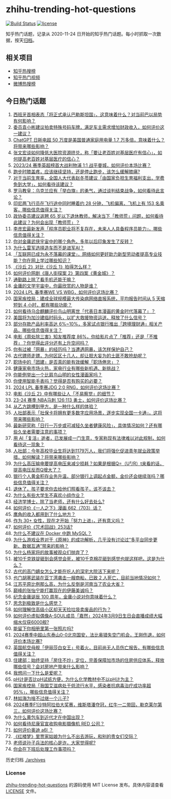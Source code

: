 # zhihu-trending-hot-questions

[![Build Status](https://github.com/justjavac/zhihu-trending-hot-questions/workflows/ci/badge.svg?branch=master)](https://github.com/justjavac/zhihu-trending-hot-questions/actions)
[![license](https://img.shields.io/github/license/justjavac/zhihu-trending-hot-questions)](https://github.com/justjavac/zhihu-trending-hot-questions/blob/master/LICENSE)

知乎热门话题，记录从 2020-11-24
日开始的知乎热门话题。每小时抓取一次数据，按天[归档](./archives)。

## 相关项目

- [知乎热搜榜](https://github.com/justjavac/zhihu-trending-top-search)
- [知乎热门视频](https://github.com/justjavac/zhihu-trending-hot-video)
- [微博热搜榜](https://github.com/justjavac/weibo-trending-hot-search)

## 今日热门话题

<!-- BEGIN -->
<!-- 最后更新时间 Mon Mar 11 2024 09:08:32 GMT+0800 (China Standard Time) -->

1. [西班牙首相表态「将正式承认巴勒斯坦国」，这意味着什么？对当前巴以局势有何影响？](https://www.zhihu.com/question/647903588)
1. [委员袁小彬建议拍卖特殊号码车牌，满足车主需求增加财政收入，如何评价这一建议？](https://www.zhihu.com/question/647938819)
1. [ChatGPT 日耗电超 50 万度是美国普通家庭用电量 1.7 万多倍，意味着什么？将带来哪些影响？](https://www.zhihu.com/question/647926823)
1. [张文宏谈如何降低大医院资源挤兑，称「要让老百姓对基层医疗有信心」，如何提高老百姓对基层医疗的信心？](https://www.zhihu.com/question/647445492)
1. [2023/24 赛季英超榜首大战利物浦 1:1 战平曼城，如何评价本场比赛？](https://www.zhihu.com/question/647942780)
1. [跑步时膝盖疼，应该继续坚持，还是停止跑步，该怎么缓解膝痛?](https://www.zhihu.com/question/637401236)
1. [对于当前生育率，全国人大代表赵冬苓建议「由国家负担生育福利支出，学费免到大学」，如何看待该建议？](https://www.zhihu.com/question/647956188)
1. [罗马教皇：乌克兰应有「举白旗」的勇气，通过谈判结束战争，如何看待此言论？](https://www.zhihu.com/question/647892128)
1. [印尼两飞行员在飞行途中同时睡着约 28 分钟，飞机偏离，飞机上有 153 名乘客，哪些信息值得关注？](https://www.zhihu.com/question/647902190)
1. [政协委员建议返聘 65 岁以下退休教师，解决当下「教师荒」问题，如何看待此建议？为何会出现「教师荒」？](https://www.zhihu.com/question/647756172)
1. [李彦宏最新发声「程序员职业将不复存在，未来人人具备程序员能力」，哪些信息值得关注？](https://www.zhihu.com/question/647902218)
1. [你对金庸武侠宇宙中的哪个角色，多年以后印象发生了反转？](https://www.zhihu.com/question/646969403)
1. [为什么雷军选择造车而不是进军AI？](https://www.zhihu.com/question/646883941)
1. [「互联网已成为永不落幕的课堂」，网络如何更好助力新型劳动者提高专业技能？你在网上学过哪些知识？](https://www.zhihu.com/question/647862740)
1. [《沙丘 2》对比《沙丘 1》拍得怎么样？](https://www.zhihu.com/question/647212626)
1. [如何评价网剧《唐人街探案 2》第四案《黄金城》？](https://www.zhihu.com/question/647719433)
1. [通勤路上除了看手机还能干嘛？](https://www.zhihu.com/question/644997248)
1. [金庸的文学宇宙中，你最欣赏的人物是谁？](https://www.zhihu.com/question/646618963)
1. [2024 LPL 春季赛WE VS WBG，如何评价这场比赛？](https://www.zhihu.com/question/647918494)
1. [国家疾控局：建成全球规模最大传染病网络直报系统，平均报告时间从 5 天缩短到 4 小时，都有哪些功能？](https://www.zhihu.com/question/647744188)
1. [如何看待乌合麒麟评价鸟山明离世「代表日本漫画的黄金时代落幕了」？](https://www.zhihu.com/question/647599785)
1. [美国将为加沙建临时码头，以扩大救援物资运送，释放了什么信号？](https://www.zhihu.com/question/647543624)
1. [部分存款产品利率高达 6%~10%，多家试点银行推出「跨境理财通」相关产品，哪些信息值得关注？](https://www.zhihu.com/question/647871470)
1. [电影《周处除三害》知友推荐度 86%，你给影片点了「推荐」还是「不推荐」？你觉得此评分还有上升空间吗？](https://www.zhihu.com/question/647042073)
1. [你有过被「网暴」的经历吗？当遭遇网暴，该怎样保护自己？](https://www.zhihu.com/question/646639697)
1. [古代镖师走镖，为何区区十几人，却让胆大妄为的土匪不敢抢劫呢？](https://www.zhihu.com/question/624944310)
1. [职场中的「团建」是否真的能有效缓解「职场倦怠」？](https://www.zhihu.com/question/646576385)
1. [健康家电市场火热，家电行业有哪些新机遇、新挑战？](https://www.zhihu.com/question/647555607)
1. [你能例举出一个比肩鸟山明的女性漫画家吗？](https://www.zhihu.com/question/647666207)
1. [你使用智能手表吗？觉得是否有购买的必要？](https://www.zhihu.com/question/637628717)
1. [2024 LPL 春季赛JDG 2:0 RNG，如何评价这场比赛？](https://www.zhihu.com/question/647754318)
1. [电影《沙丘 2》中有哪些让人「不易察觉」的细节？](https://www.zhihu.com/question/647447024)
1. [23-24 赛季 NBA马刺 126:113 勇士，如何评价这场比赛？](https://www.zhihu.com/question/647864826)
1. [从乙方跳槽到甲方，是一种什么样的体验？](https://www.zhihu.com/question/36529781)
1. [人社部表示「社保卡将拥有更多数字应用场景，逐步实现全国一卡通」，这将带来哪些影响？](https://www.zhihu.com/question/647857057)
1. [最新研究称「日行一万步或可减轻久坐者健康风险」，具体情况如何？还有哪些久坐者需要注意的事项？](https://www.zhihu.com/question/647854885)
1. [用 AI「复活」逝者，已发展成一门生意，专家称现有法律难以对此规制，如何看待这一现象？](https://www.zhihu.com/question/647882322)
1. [人社部：今年高校毕业生将达到1179万人，我们将强化促进青年就业政策举措，如何解读？将带来哪些影响？](https://www.zhihu.com/question/647742966)
1. [为什么高压输电要提高电压来减少损耗？如果是根据Q=（U²/R）t来看的话，提高电压反而Q增大了？](https://www.zhihu.com/question/518137426)
1. [银行个人黄金积存业务升温，部分银行上调起点金额，金价还会继续涨吗？哪些信息值得关注？](https://www.zhihu.com/question/647914194)
1. [退休了，孩子要求你去给他们照看孩子，该不该去？](https://www.zhihu.com/question/646914596)
1. [为什么有些大学生不喜欢小组作业？](https://www.zhihu.com/question/642457628)
1. [经济学博士，除了当老师，还有什么好去处么?](https://www.zhihu.com/question/503881757)
1. [如何评价《一人之下》漫画 662（703）话？](https://www.zhihu.com/question/647497393)
1. [鹰角的收入都用到了什么地方？](https://www.zhihu.com/question/476945629)
1. [作为 30+ 女性，现在才开始「努力上进」，还有意义吗？](https://www.zhihu.com/question/645945700)
1. [如何评价《咒术回战》253话?](https://www.zhihu.com/question/647438487)
1. [为什么不建议在 Docker 中跑 MySQL？](https://www.zhihu.com/question/627105598)
1. [为什么游戏业界对于《原神》的成功解析，几乎没有讨论过“多平台同步更新、数据互通”带来的影响？](https://www.zhihu.com/question/647433952)
1. [为什么杨家将的故事被观众们抛弃了？](https://www.zhihu.com/question/647151836)
1. [被10千克铁锭砸到会感觉会死，被10千克棉花砸到感觉也就这样吧，这是为什么？](https://www.zhihu.com/question/647053654)
1. [古代的高门嫡女怎么才能在吃人的深宅大院活下来呢？](https://www.zhihu.com/question/646349175)
1. [也门胡塞武装在亚丁湾袭击一艘商船，已致 2 人死亡，目前当地情况如何？](https://www.zhihu.com/question/647425448)
1. [江苏平原比例那么高，为什么反倒是河南当了农业大省？](https://www.zhihu.com/question/647447057)
1. [巅峰的张怡宁能打赢现在的伊藤美诚吗？](https://www.zhihu.com/question/356721490)
1. [纪念金庸诞辰 100 周年，金庸小说对你意味着什么？](https://www.zhihu.com/question/646787157)
1. [思念到极致是什么感觉？](https://www.zhihu.com/question/31914864)
1. [如何理解住高级小区却天天捡垃圾卖废品的行为？](https://www.zhihu.com/question/371989228)
1. [如何评价虚拟偶像A-SOUL成员「嘉然」2024年3月9日生日会直播成绩大幅缩水仅获6000舰?](https://www.zhihu.com/question/647804946)
1. [能留下你相册里第一张照片吗?](https://www.zhihu.com/question/647709694)
1. [2024赛季中超山东泰山0-0北京国安，法比奥错失空门机会，王刚伤退，如何评价本场比赛?](https://www.zhihu.com/question/647798418)
1. [英国航空母舰「伊丽莎白女王」号着火，目前尚无人员伤亡报告，有哪些信息值得关注？](https://www.zhihu.com/question/647875335)
1. [住建部：始终坚持「房住不炒」定位，完善保障加市场的住房供应体系，释放哪些信号？会对房地产带来什么影响？](https://www.zhihu.com/question/647743204)
1. [我想问一下什么是爱呢？](https://www.zhihu.com/question/640807704)
1. [pH计是否比pH试纸方便，为什么化学教材中不以pH计为主？](https://www.zhihu.com/question/589837941)
1. [国家疾控局「我国艾滋病处于低流行水平，感染者抗病毒治疗成功率超 95%」，哪些信息值得关注？](https://www.zhihu.com/question/647853713)
1. [林如海为啥不过继一个儿子?](https://www.zhihu.com/question/403095506)
1. [2024赛季F1沙特阿拉伯大奖赛，维斯塔潘夺冠，红牛一二带回，勒克莱尔第三，如何评价这场比赛？](https://www.zhihu.com/question/647829888)
1. [为什么黄包车到近代才在中国出现？](https://www.zhihu.com/question/646181161)
1. [如何看待尼康官宣收购电影摄像机 RED 公司？](https://www.zhihu.com/question/647446891)
1. [如何评价奥迪 a6l ？](https://www.zhihu.com/question/641441787)
1. [《红楼梦》里贾家姑娘为什么不出去游玩，和别的贵女们交际？](https://www.zhihu.com/question/647601636)
1. [老师说孙子兵法的核心是诈，大家觉得呢?](https://www.zhihu.com/question/541378635)
1. [你会在下班后处理工作事项吗？](https://www.zhihu.com/question/639713511)

<!-- END -->

历史归档 [./archives](./archives)

### License

[zhihu-trending-hot-questions](https://github.com/justjavac/zhihu-trending-hot-questions)
的源码使用 MIT License 发布。具体内容请查看 [LICENSE](./LICENSE) 文件。
